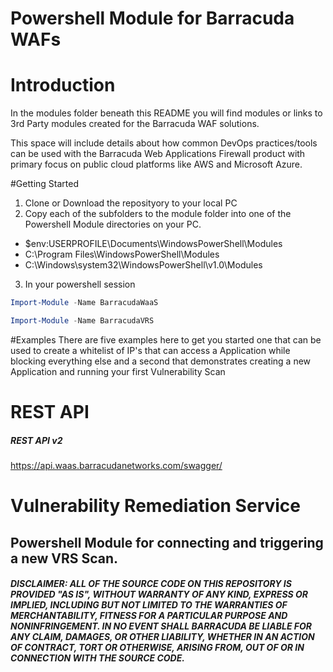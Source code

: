 # Powershell Module for Barracuda WAFs

# Introduction

In the modules folder beneath this README you will find modules or links to 3rd Party modules created for the Barracuda WAF solutions. 

This space will include details about how common DevOps practices/tools can be used with the Barracuda Web Applications Firewall product with primary focus on public cloud platforms like AWS and Microsoft Azure.

#Getting Started
1. Clone or Download the reposityory to your local PC
2. Copy each of the subfolders to the module folder into one of the Powershell Module directories on your PC. 

  * $env:USERPROFILE\Documents\WindowsPowerShell\Modules
  * C:\Program Files\WindowsPowerShell\Modules
  * C:\Windows\system32\WindowsPowerShell\v1.0\Modules

3. In your powershell session 
```powershell
Import-Module -Name BarracudaWaaS
```

```powershell
Import-Module -Name BarracudaVRS
```

#Examples
There are five examples here to get you started one that can be used to create a whitelist of IP's that can access a Application while blocking everything else and a second that demonstrates creating a new Application and running your first Vulnerability Scan

# REST API
##### REST API v2
https://api.waas.barracudanetworks.com/swagger/

# Vulnerability Remediation Service
## Powershell Module for connecting and triggering a new VRS Scan.




##### DISCLAIMER: ALL OF THE SOURCE CODE ON THIS REPOSITORY IS PROVIDED "AS IS", WITHOUT WARRANTY OF ANY KIND, EXPRESS OR IMPLIED, INCLUDING BUT NOT LIMITED TO THE WARRANTIES OF MERCHANTABILITY, FITNESS FOR A PARTICULAR PURPOSE AND NONINFRINGEMENT. IN NO EVENT SHALL BARRACUDA BE LIABLE FOR ANY CLAIM, DAMAGES, OR OTHER LIABILITY, WHETHER IN AN ACTION OF CONTRACT, TORT OR OTHERWISE, ARISING FROM, OUT OF OR IN CONNECTION WITH THE SOURCE CODE. #####
